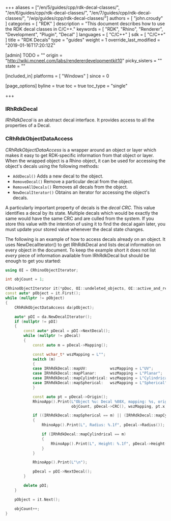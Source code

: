 +++
aliases = ["/en/5/guides/cpp/rdk-decal-classes/", "/en/6/guides/cpp/rdk-decal-classes/", "/en/7/guides/cpp/rdk-decal-classes/", "/wip/guides/cpp/rdk-decal-classes/"]
authors = [ "john.croudy" ]
categories = [ "RDK" ]
description = "This document describes how to use the RDK decal classes in C/C++."
keywords = [ "RDK", "Rhino", "Renderer", "Development", "Plugin", "Decal" ]
languages = [ "C/C++" ]
sdk = [ "C/C++" ]
title = "RDK Decals"
type = "guides"
weight = 1
override_last_modified = "2019-01-16T17:20:12Z"

[admin]
TODO = ""
origin = "http://wiki.mcneel.com/labs/rendererdevelopmentkit10"
picky_sisters = ""
state = ""

[included_in]
platforms = [ "Windows" ]
since = 0

[page_options]
byline = true
toc = true
toc_type = "single"

+++
### IRhRdkDecal
<a name="IRhRdkDecal"></a>
_IRhRdkDecal_ is an abstract decal interface. It provides access to all the properties of a Decal.

### CRhRdkObjectDataAccess
<a name="CRhRdkObjectDataAccess"></a>
_CRhRdkObjectDataAccess_ is a wrapper around an object or layer which makes it easy to get RDK-specific information from that object or layer. When the wrapped object is a Rhino object, it can be used for accessing the object's decals using the following methods:

* `AddDecal()` Adds a new decal to the object.
* `RemoveDecal()` Remove a particular decal from the object.
* `RemoveAllDecals()` Removes all decals from the object.
* `NewDecalIterator()` Obtains an iterator for accessing the object's decals.

A particularly important property of decals is the _decal CRC_. This value identifies a decal by its state. Multiple decals which would be exactly the same would have the same CRC and are culled from the system. If you store this value with the intention of using it to find the decal again later, you must update your stored value whenever the decal state changes.

The following is an example of how to access decals already on an object. It uses NewDecalIterator() to get IRhRdkDecal and lists decal information on every object in the document. To keep the example short it does not list _every_ piece of information available from IRhRdkDecal but should be enough to get you started:
```cpp
using OI = CRhinoObjectIterator;

int objCount = 1;

CRhinoObjectIterator it(*pDoc, OI::undeleted_objects, OI::active_and_reference_objects);
const auto* pObject = it.First();
while (nullptr != pObject)
{
	CRhRdkObjectDataAccess da(pObject);

	auto* pDI = da.NewDecalIterator();
	if (nullptr != pDI)
	{
		const auto* pDecal = pDI->NextDecal();
		while (nullptr != pDecal)
		{
			const auto m = pDecal->Mapping();

			const wchar_t* wszMapping = L"";
			switch (m)
			{
			case IRhRdkDecal::mapUV:          wszMapping = L"UV";          break;
			case IRhRdkDecal::mapPlanar:      wszMapping = L"Planar";      break;
			case IRhRdkDecal::mapCylindrical: wszMapping = L"Cylindrical"; break;
			case IRhRdkDecal::mapSpherical:   wszMapping = L"Spherical";   break;
			}

			const auto pt = pDecal->Origin();
			RhinoApp().Print(L"Object %u: Decal %08X, mapping: %s, origin: (%.1f, %.1f, %.1f)",
			                 objCount, pDecal->CRC(), wszMapping, pt.x, pt.y, pt.z);

			if ((IRhRdkDecal::mapSpherical == m) || (IRhRdkDecal::mapCylindrical == m))
			{
				RhinoApp().Print(L", Radius: %.1f", pDecal->Radius());

				if (IRhRdkDecal::mapCylindrical == m)
				{
					RhinoApp().Print(L", Height: %.1f", pDecal->Height());
				}
			}

			RhinoApp().Print(L"\n");

			pDecal = pDI->NextDecal();
		}

		delete pDI;
	}

	pObject = it.Next();

	objCount++;
}
```
